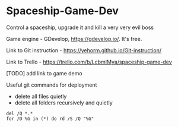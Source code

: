 # Spaceship-Game-Dev

Control a spaceship, upgrade it and kill a very very evil boss

Game engine - GDevelop, https://gdevelop.io/. It's free.

Link to Git instruction - https://yehorm.github.io/Git-instruction/

Link to Trello - https://trello.com/b/LcbmIMya/spaceship-game-dev

[TODO] add link to game demo

Useful git commands for deployment
- delete all files quietly
- delete all folders recursively and quietly
```
del /Q *.*
for /D %G in (*) do rd /S /Q "%G"
```
